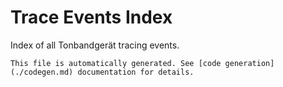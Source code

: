 # Trace Events Index

Index of all Tonbandgerät tracing events.

```admonish info
This file is automatically generated. See [code generation](./codegen.md) documentation for details.
```

